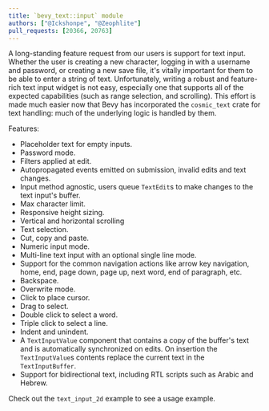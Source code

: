 ```yaml
---
title: `bevy_text::input` module
authors: ["@Ickshonpe", "@Zeophlite"]
pull_requests: [20366, 20763]
---
```


A long-standing feature request from our users is support for text input. Whether the user is creating a new character, logging in with a username and password, or creating a new save file, it's vitally important for them to be able to enter a string of text. Unfortunately, writing a robust and feature-rich text input widget is not easy, especially one that supports all of the expected capabilities (such as range selection, and scrolling). This effort is made much easier now that Bevy has incorporated the `cosmic_text` crate for text handling: much of the underlying logic is handled by them.

Features:

* Placeholder text for empty inputs.
* Password mode.
* Filters applied at edit.
* Autopropagated events emitted on submission, invalid edits and text changes.
* Input method agnostic, users queue `TextEdit`s to make changes to the text input's buffer.
* Max character limit.
* Responsive height sizing.
* Vertical and horizontal scrolling
* Text selection.
* Cut, copy and paste.
* Numeric input mode.
* Multi-line text input with an optional single line mode.
* Support for the common navigation actions like arrow key navigation, home, end, page down, page up, next word, end of paragraph, etc.
* Backspace.
* Overwrite mode.
* Click to place cursor.
* Drag to select.
* Double click to select a word.
* Triple click to select a line.
* Indent and unindent.
* A `TextInputValue` component that contains a copy of the buffer's text and is automatically synchronized on edits. On insertion the `TextInputValue`s contents replace the current text in the `TextInputBuffer`.
* Support for bidirectional text, including RTL scripts such as Arabic and Hebrew.

Check out the `text_input_2d` example to see a usage example.
